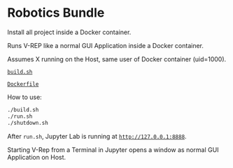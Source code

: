 # Robotics Bundle

Install all project inside a Docker container.

Runs V-REP like a normal GUI Application inside a Docker container.

Assumes X running on the Host, same user of Docker container (uid=1000).

[`build.sh`](build.sh)

[`Dockerfile`](Dockerfile)

How to use:

```sh
./build.sh
./run.sh
./shutdown.sh
```

After `run.sh`, Jupyter Lab is running at [`http://127.0.0.1:8888`](http://127.0.0.1:8888).

Starting V-Rep from a Terminal in Jupyter opens a window as normal GUI Application on Host.
